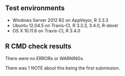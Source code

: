 ## Test environments

* Windows Server 2012 R2 on AppVeyor, R 3.3.3
* Ubuntu 12.04.5 on Travis-CI, R 3.3.3, 3.4.0, R-devel
* OS X 10.11.6 on Travis-CI, R 3.4.0

## R CMD check results

There were no ERRORs or WARNINGs.

There was 1 NOTE about this being the first submission.